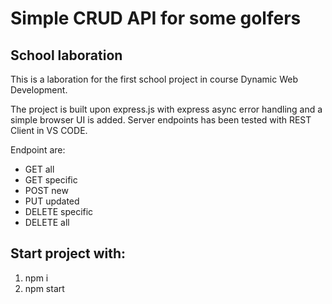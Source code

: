 # Simple CRUD API for some golfers

## School laboration

This is a laboration for the first school project in course Dynamic Web Development.

The project is built upon express.js with express async error handling and a simple browser UI is added.
Server endpoints has been tested with REST Client in VS CODE.

Endpoint are:

- GET all
- GET specific
- POST new
- PUT updated
- DELETE specific
- DELETE all

## Start project with:

1. npm i
2. npm start
